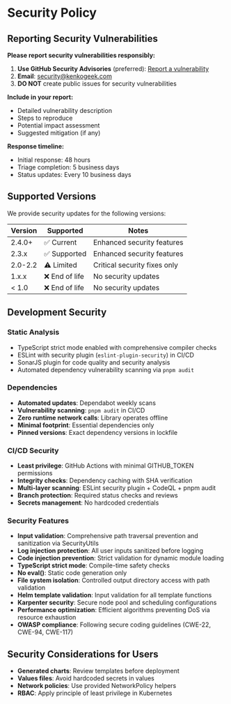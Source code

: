 # Security Policy

## Reporting Security Vulnerabilities

**Please report security vulnerabilities responsibly:**

1. **Use GitHub Security Advisories** (preferred): [Report a vulnerability](https://github.com/KenkoGeek/timonel/security/advisories/new)
2. **Email**: [security@kenkogeek.com](mailto:security@kenkogeek.com)
3. **DO NOT** create public issues for security vulnerabilities

**Include in your report:**

- Detailed vulnerability description
- Steps to reproduce
- Potential impact assessment
- Suggested mitigation (if any)

**Response timeline:**

- Initial response: 48 hours
- Triage completion: 5 business days
- Status updates: Every 10 business days

## Supported Versions

We provide security updates for the following versions:

| Version | Supported      | Notes                        |
| ------- | -------------- | ---------------------------- |
| 2.4.0+  | ✅ Current     | Enhanced security features   |
| 2.3.x   | ✅ Supported   | Enhanced security features   |
| 2.0-2.2 | ⚠️ Limited     | Critical security fixes only |
| 1.x.x   | ❌ End of life | No security updates          |
| < 1.0   | ❌ End of life | No security updates          |

## Development Security

### Static Analysis

- TypeScript strict mode enabled with comprehensive compiler checks
- ESLint with security plugin (`eslint-plugin-security`) in CI/CD
- SonarJS plugin for code quality and security analysis
- Automated dependency vulnerability scanning via `pnpm audit`

### Dependencies

- **Automated updates**: Dependabot weekly scans
- **Vulnerability scanning**: `pnpm audit` in CI/CD
- **Zero runtime network calls**: Library operates offline
- **Minimal footprint**: Essential dependencies only
- **Pinned versions**: Exact dependency versions in lockfile

### CI/CD Security

- **Least privilege**: GitHub Actions with minimal GITHUB_TOKEN permissions
- **Integrity checks**: Dependency caching with SHA verification
- **Multi-layer scanning**: ESLint security plugin + CodeQL + pnpm audit
- **Branch protection**: Required status checks and reviews
- **Secrets management**: No hardcoded credentials

### Security Features

- **Input validation**: Comprehensive path traversal prevention and sanitization via SecurityUtils
- **Log injection protection**: All user inputs sanitized before logging
- **Code injection prevention**: Strict validation for dynamic module loading
- **TypeScript strict mode**: Compile-time safety checks
- **No eval()**: Static code generation only
- **File system isolation**: Controlled output directory access with path validation
- **Helm template validation**: Input validation for all template functions
- **Karpenter security**: Secure node pool and scheduling configurations
- **Performance optimization**: Efficient algorithms preventing DoS via resource exhaustion
- **OWASP compliance**: Following secure coding guidelines (CWE-22, CWE-94, CWE-117)

## Security Considerations for Users

- **Generated charts**: Review templates before deployment
- **Values files**: Avoid hardcoded secrets in values
- **Network policies**: Use provided NetworkPolicy helpers
- **RBAC**: Apply principle of least privilege in Kubernetes
